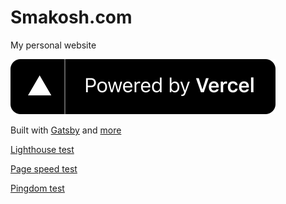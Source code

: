 # Smakosh.com

My personal website

[![Powered by Vercel](./powered-by-vercel.svg)](https://vercel.co?utm_source=smakosh)

Built with [Gatsby](https://www.gatsbyjs.org/) and [more](https://github.com/smakosh/smakosh.com/blob/master/package.json#L6)

[Lighthouse test](https://lighthouse-dot-webdotdevsite.appspot.com/lh/html?url=https://smakosh.com)

[Page speed test](https://developers.google.com/speed/pagespeed/insights/?url=https%3A%2F%2Fsmakosh.com%2F&tab=desktop)

[Pingdom test](https://tools.pingdom.com/#59caaf6660000000)

